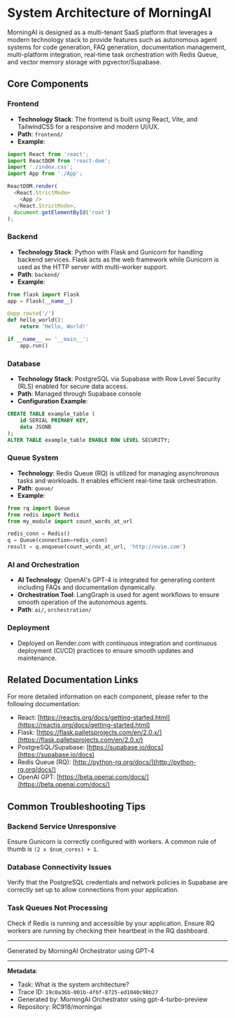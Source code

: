 # System Architecture of MorningAI

MorningAI is designed as a multi-tenant SaaS platform that leverages a modern technology stack to provide features such as autonomous agent systems for code generation, FAQ generation, documentation management, multi-platform integration, real-time task orchestration with Redis Queue, and vector memory storage with pgvector/Supabase.

## Core Components

### Frontend

- **Technology Stack**: The frontend is built using React, Vite, and TailwindCSS for a responsive and modern UI/UX.
- **Path**: `frontend/`
- **Example**:
```javascript
import React from 'react';
import ReactDOM from 'react-dom';
import './index.css';
import App from './App';

ReactDOM.render(
  <React.StrictMode>
    <App />
  </React.StrictMode>,
  document.getElementById('root')
);
```

### Backend

- **Technology Stack**: Python with Flask and Gunicorn for handling backend services. Flask acts as the web framework while Gunicorn is used as the HTTP server with multi-worker support.
- **Path**: `backend/`
- **Example**:
```python
from flask import Flask
app = Flask(__name__)

@app.route('/')
def hello_world():
    return 'Hello, World!'

if __name__ == '__main__':
    app.run()
```

### Database

- **Technology Stack**: PostgreSQL via Supabase with Row Level Security (RLS) enabled for secure data access.
- **Path**: Managed through Supabase console
- **Configuration Example**:
```sql
CREATE TABLE example_table (
    id SERIAL PRIMARY KEY,
    data JSONB
);
ALTER TABLE example_table ENABLE ROW LEVEL SECURITY;
```

### Queue System

- **Technology**: Redis Queue (RQ) is utilized for managing asynchronous tasks and workloads. It enables efficient real-time task orchestration.
- **Path**: `queue/`
- **Example**:
```python
from rq import Queue
from redis import Redis
from my_module import count_words_at_url

redis_conn = Redis()
q = Queue(connection=redis_conn)
result = q.enqueue(count_words_at_url, 'http://nvie.com')
```

### AI and Orchestration

- **AI Technology**: OpenAI's GPT-4 is integrated for generating content including FAQs and documentation dynamically.
- **Orchestration Tool**: LangGraph is used for agent workflows to ensure smooth operation of the autonomous agents.
- **Path**: `ai/`, `orchestration/`

### Deployment

- Deployed on Render.com with continuous integration and continuous deployment (CI/CD) practices to ensure smooth updates and maintenance.

## Related Documentation Links

For more detailed information on each component, please refer to the following documentation:

- React: [https://reactjs.org/docs/getting-started.html](https://reactjs.org/docs/getting-started.html)
- Flask: [https://flask.palletsprojects.com/en/2.0.x/](https://flask.palletsprojects.com/en/2.0.x/)
- PostgreSQL/Supabase: [https://supabase.io/docs](https://supabase.io/docs)
- Redis Queue (RQ): [http://python-rq.org/docs/](http://python-rq.org/docs/)
- OpenAI GPT: [https://beta.openai.com/docs/](https://beta.openai.com/docs/)
  
## Common Troubleshooting Tips

### Backend Service Unresponsive

Ensure Gunicorn is correctly configured with workers. A common rule of thumb is `(2 x $num_cores) + 1`.

### Database Connectivity Issues

Verify that the PostgreSQL credentials and network policies in Supabase are correctly set up to allow connections from your application.

### Task Queues Not Processing

Check if Redis is running and accessible by your application. Ensure RQ workers are running by checking their heartbeat in the RQ dashboard.

---
Generated by MorningAI Orchestrator using GPT-4

---

**Metadata**:
- Task: What is the system architecture?
- Trace ID: `19c0a36b-001b-4f6f-8725-ed1040c98b27`
- Generated by: MorningAI Orchestrator using gpt-4-turbo-preview
- Repository: RC918/morningai
